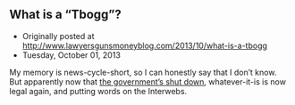 ## What is a “Tbogg”?

 * Originally posted at http://www.lawyersgunsmoneyblog.com/2013/10/what-is-a-tbogg
 * Tuesday, October 01, 2013

My memory is news-cycle-short, so I can honestly say that I don’t know. But apparently now that [the government’s shut down](http://www.rawstory.com/rs/2013/10/01/beach-blanket-boredom/), whatever-it-is is now legal again, and putting words on the Interwebs.
